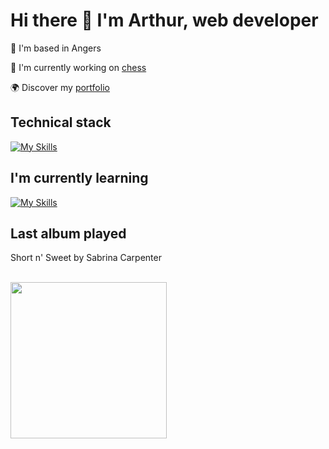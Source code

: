 # Hi there 👋 I'm Arthur, web developer

📍 I'm based in Angers

🚀 I'm currently working on [chess](https://github.com/abroudoux/chess.git)

🌍 Discover my [portfolio](https://abroudoux-portfolio.vercel.app/)

## Technical stack

[![My Skills](https://skillicons.dev/icons?i=js,typescript,react,tailwind,nodejs,adonis,postgres&perline=8)](https://skillicons.dev)

## I'm currently learning

[![My Skills](https://skillicons.dev/icons?i=go,java,docker,svelte,threejs,s&perline=8)](https://skillicons.dev)

## Last album played

<div>
    <p>Short n' Sweet by Sabrina Carpenter</p>
    <br>
    <img style="width: 250px;" src="https://i.scdn.co/image/ab67616d0000b273fd8d7a8d96871e791cb1f626"/>
</div>
